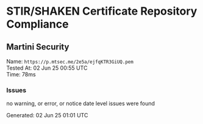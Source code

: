 # STIR/SHAKEN Certificate Repository Compliance

## Martini Security

Name: `https://p.mtsec.me/2e5a/ejfqKTR3GiUQ.pem`\
Tested At: 02 Jun 25 00:55 UTC\
Time: 78ms

### Issues

no warning, or error, or notice date level issues were found

Generated: 02 Jun 25 01:01 UTC